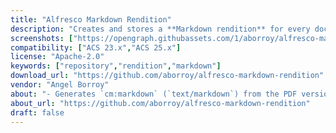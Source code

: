 ```yaml
---
title: "Alfresco Markdown Rendition"
description: "Creates and stores a **Markdown rendition** for every document in Alfresco Repository for any source mimetype.\nRuns *asynchronously after commit* (does not block user transactions)"
screenshots: ["https://opengraph.githubassets.com/1/aborroy/alfresco-markdown-rendition"]
compatibility: ["ACS 23.x","ACS 25.x"]
license: "Apache-2.0"
keywords: ["repository","rendition","markdown"]
download_url: "https://github.com/aborroy/alfresco-markdown-rendition"
vendor: "Angel Borroy"
about: "- Generates `cm:markdown` (`text/markdown`) from the PDF version of a document using either the newly created `cm:pdf` rendition or the original when it’s already PDF. So Markdown is produced for any source mimetype\n- Works in two cases:\n  1) When Alfresco generates a `cm:pdf` rendition from another format (DOCX, ODT, etc.)\n  2) When the original upload is already a PDF\n- The Markdown file is stored as a proper rendition:\n  - Association: `rn:rendition`\n  - Association name (rendition id): `cm:m"
about_url: "https://github.com/aborroy/alfresco-markdown-rendition"
draft: false
---
```


